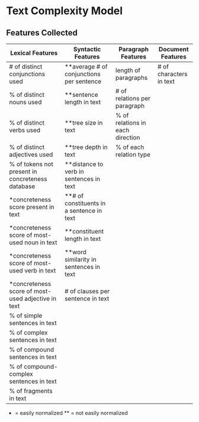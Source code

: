 Text Complexity Model
========================

Features Collected
---------------------

Lexical Features | Syntactic Features | Paragraph Features | Document Features
---|---|---|---
\# of distinct conjunctions used | \**average # of conjunctions per sentence | length of paragraphs | \# of characters in text
% of distinct nouns used | \**sentence length in text | \# of relations per paragraph |
% of distinct verbs used | \**tree size in text | % of relations in each direction |
% of distinct adjectives used | \**tree depth in text | % of each relation type |
% of tokens not present in concreteness database | \**distance to verb in sentences in text |
\*concreteness score present in text | \**\# of constituents in a sentence in text |
\*concreteness score of most-used noun in text | \**constituent length in text |
\*concreteness score of most-used verb in text | \**word similarity in sentences in text |
\*concreteness score of most-used adjective in text | \# of clauses per sentence in text |
 | % of simple sentences in text | |
 | % of complex sentences in text | |
 | % of compound sentences in text | |
 | % of compound-complex sentences in text | |
 | % of fragments in text | |
 
 * = easily normalized
 ** = not easily normalized

 
